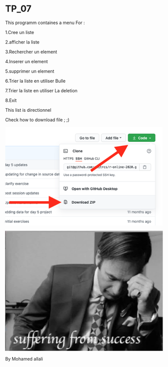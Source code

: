 # TP_07
This programm containes a menu For :


 1.Cree un liste

 2.afficher la liste

 3.Rechercher un element

 4.Inserer un element

 5.supprimer un element

 6.Trier la liste en utiliser Bulle

 7.Trier la liste en utiliser La deletion

 8.Exit
 
 This list is directionnel 
 
 
Check how to download file ;
;)





![iinstruction](https://github.com/Moh20All/TP_Listes/blob/main/How_to_download.png?raw=true)




![iinstruction](https://github.com/Moh20All/TP_07/blob/main/photo_.jpg?raw=true)




By Mohamed allali
